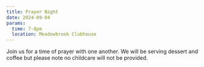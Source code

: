 ```yaml
---
title: Prayer Night
date: 2024-09-04
params:
  time: 7-8pm
  location: Meadowbrook Clubhouse
---
```


Join us for a time of prayer with one another. We will be serving dessert and coffee but please note no childcare will not be provided.

<!--more-->
